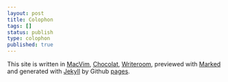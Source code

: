 ```yaml
---
layout: post
title: Colophon
tags: []
status: publish
type: colophon
published: true
---
```


This site is written in [MacVim][1], [Chocolat][2], [Writeroom][3], previewed with [Marked][4] and generated with [Jekyll][5] by Github [pages][6].

[1]: http://code.google.com/p/macvim/
[2]: http://chocolatapp.com/
[3]: http://www.hogbaysoftware.com/products/writeroom
[4]: http://markedapp.com/
[5]: https://github.com/mojombo/jekyll
[6]: http://pages.github.com/
